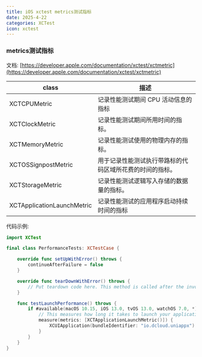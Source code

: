```yaml
---
title: iOS xctest metrics测试指标
date: 2025-4-22
categories: XCTest
icon: xctest
---
```


### metrics测试指标

文档: [https://developer.apple.com/documentation/xctest/xctmetric](https://developer.apple.com/documentation/xctest/xctmetric)

|class						|描述											|
|--							|--												|
|XCTCPUMetric				|记录性能测试期间 CPU 活动信息的指标					|
|XCTClockMetric				|记录性能测试期间所用时间的指标。						|
|XCTMemoryMetric			|记录性能测试使用的物理内存的指标。					|
|XCTOSSignpostMetric		|用于记录性能测试执行带路标的代码区域所花费的时间的指标。	|
|XCTStorageMetric			|记录性能测试逻辑写入存储的数据量的指标。				|
|XCTApplicationLaunchMetric	|记录性能测试的应用程序启动持续时间的指标				|


代码示例:

``` swift
import XCTest

final class PerformanceTests: XCTestCase {

    override func setUpWithError() throws {
        continueAfterFailure = false
    }

    override func tearDownWithError() throws {
        // Put teardown code here. This method is called after the invocation of each test method in the class.
    }

    func testLaunchPerformance() throws {
        if #available(macOS 10.15, iOS 13.0, tvOS 13.0, watchOS 7.0, *) {
            // This measures how long it takes to launch your application.
            measure(metrics: [XCTApplicationLaunchMetric()]) {
                XCUIApplication(bundleIdentifier: "io.dcloud.uniappx").launch()
            }
        }
    }
}
```
